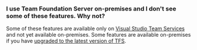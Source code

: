 ### I use Team Foundation Server on-premises and I don't see some of these features. Why not?

Some of these features are available only on
[Visual Studio Team Services](https://www.visualstudio.com/products/visual-studio-team-services-vs)
and not yet available on-premises. Some features are available on-premises if you have
[upgraded to the latest version of TFS](../../setup-admin/tfs/upgrade/get-started.md).
